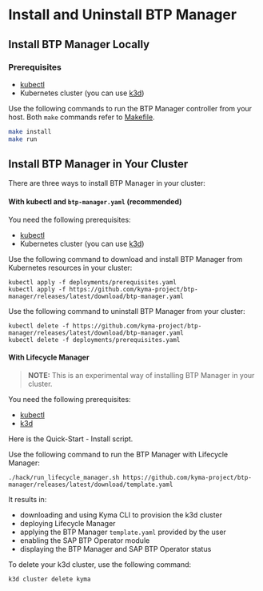 # Install and Uninstall BTP Manager

## Install BTP Manager Locally

### Prerequisites

- [kubectl](https://kubernetes.io/docs/tasks/tools/install-kubectl/)
- Kubernetes cluster (you can use [k3d](https://k3d.io)) 

Use the following commands to run the BTP Manager controller from your host. Both `make` commands refer to [Makefile](../../Makefile).

```sh
make install
make run
```

## Install BTP Manager in Your Cluster

There are three ways to install BTP Manager in your cluster:

<!-- tabs:start -->

#### With kubectl and `btp-manager.yaml` (recommended)  

You need the following prerequisites:

- [kubectl](https://kubernetes.io/docs/tasks/tools/install-kubectl/)
- Kubernetes cluster (you can use [k3d](https://k3d.io)) 

Use the following command to download and install BTP Manager from Kubernetes resources in your cluster:

```shell
kubectl apply -f deployments/prerequisites.yaml
kubectl apply -f https://github.com/kyma-project/btp-manager/releases/latest/download/btp-manager.yaml
```

Use the following command to uninstall BTP Manager from your cluster:

```shell
kubectl delete -f https://github.com/kyma-project/btp-manager/releases/latest/download/btp-manager.yaml
kubectl delete -f deployments/prerequisites.yaml
```

#### With Lifecycle Manager  

> **NOTE:** This is an experimental way of installing BTP Manager in your cluster.

You need the following prerequisites:

- [kubectl](https://kubernetes.io/docs/tasks/tools/install-kubectl/)
- [k3d](https://k3d.io)

Here is the Quick-Start - Install script.

Use the following command to run the BTP Manager with Lifecycle Manager: 

```shell
./hack/run_lifecycle_manager.sh https://github.com/kyma-project/btp-manager/releases/latest/download/template.yaml
```

It results in:
- downloading and using Kyma CLI to provision the k3d cluster
- deploying Lifecycle Manager
- applying the BTP Manager `template.yaml` provided by the user
- enabling the SAP BTP Operator module
- displaying the BTP Manager and SAP BTP Operator status

To delete your k3d cluster, use the following command:

```shell
k3d cluster delete kyma
```

<!-- tabs:end -->
